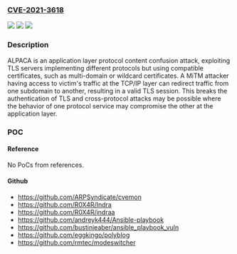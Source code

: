 ### [CVE-2021-3618](https://cve.mitre.org/cgi-bin/cvename.cgi?name=CVE-2021-3618)
![](https://img.shields.io/static/v1?label=Product&message=ALPACA&color=blue)
![](https://img.shields.io/static/v1?label=Version&message=vsftpd%203.0.4%2C%20nginx%201.21.0%2C%20sendmail%208.17%20&color=brightgreen)
![](https://img.shields.io/static/v1?label=Vulnerability&message=CWE-295&color=brightgreen)

### Description

ALPACA is an application layer protocol content confusion attack, exploiting TLS servers implementing different protocols but using compatible certificates, such as multi-domain or wildcard certificates. A MiTM attacker having access to victim's traffic at the TCP/IP layer can redirect traffic from one subdomain to another, resulting in a valid TLS session. This breaks the authentication of TLS and cross-protocol attacks may be possible where the behavior of one protocol service may compromise the other at the application layer.

### POC

#### Reference
No PoCs from references.

#### Github
- https://github.com/ARPSyndicate/cvemon
- https://github.com/R0X4R/Indra
- https://github.com/R0X4R/indraa
- https://github.com/andreyk444/Ansible-playbook
- https://github.com/bustinjeaber/ansible_playbook_vuln
- https://github.com/eggkingo/polyblog
- https://github.com/rmtec/modeswitcher

